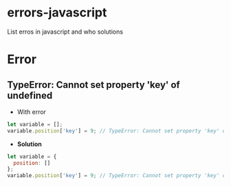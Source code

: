 # errors-javascript
List erros in javascript and who solutions

# Error

## TypeError: Cannot set property 'key' of undefined
- With error
```javascript
let variable = [];
variable.position['key'] = 9; // TypeError: Cannot set property 'key' of undefined
```
- **Solution**
```javascript
let variable = {
  position: []
};
variable.position['key'] = 9; // TypeError: Cannot set property 'key' of undefined
```
